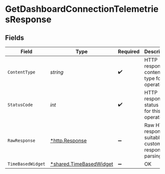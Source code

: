 # GetDashboardConnectionTelemetriesResponse


## Fields

| Field                                                             | Type                                                              | Required                                                          | Description                                                       |
| ----------------------------------------------------------------- | ----------------------------------------------------------------- | ----------------------------------------------------------------- | ----------------------------------------------------------------- |
| `ContentType`                                                     | *string*                                                          | :heavy_check_mark:                                                | HTTP response content type for this operation                     |
| `StatusCode`                                                      | *int*                                                             | :heavy_check_mark:                                                | HTTP response status code for this operation                      |
| `RawResponse`                                                     | [*http.Response](https://pkg.go.dev/net/http#Response)            | :heavy_minus_sign:                                                | Raw HTTP response; suitable for custom response parsing           |
| `TimeBasedWidget`                                                 | [*shared.TimeBasedWidget](../../models/shared/timebasedwidget.md) | :heavy_minus_sign:                                                | OK                                                                |